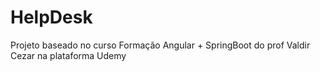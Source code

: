 # HelpDesk

Projeto baseado no curso Formação Angular + SpringBoot do prof Valdir Cezar na plataforma Udemy 
